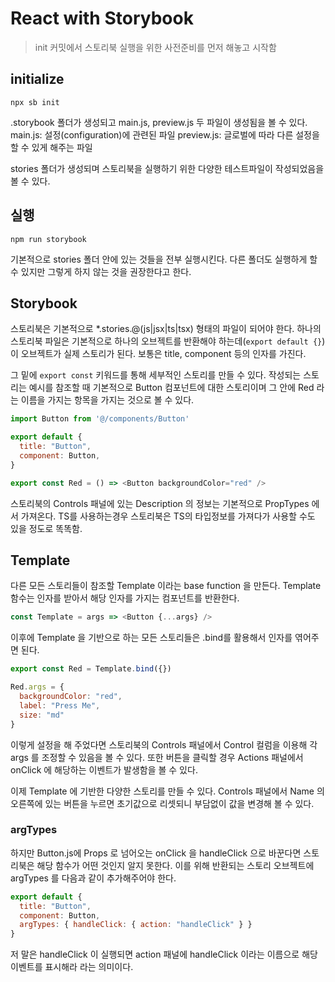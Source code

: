 # React with Storybook

> init 커밋에서 스토리북 실행을 위한 사전준비를 먼저 해놓고 시작함

## initialize
```shell
npx sb init
```

.storybook 폴더가 생성되고 main.js, preview.js 두 파일이 생성됨을 볼 수 있다.
main.js: 설정(configuration)에 관련된 파일
preview.js: 글로벌에 따라 다른 설정을 할 수 있게 해주는 파일

stories 폴더가 생성되며 스토리북을 실행하기 위한 다양한 테스트파일이 작성되었음을 볼 수 있다.

## 실행
```shell
npm run storybook
```

기본적으로 stories 폴더 안에 있는 것들을 전부 실행시킨다. 다른 폴더도 실행하게 할 수 있지만 그렇게 하지 않는 것을 권장한다고 한다.

## Storybook
스토리북은 기본적으로 *.stories.@(js|jsx|ts|tsx) 형태의 파일이 되어야 한다.
하나의 스토리북 파일은 기본적으로 하나의 오브젝트를 반환해야 하는데(`export default {}`)이 오브젝트가 실제 스토리가 된다.
보통은 title, component 등의 인자를 가진다.

그 밑에 `export const` 키워드를 통해 세부적인 스토리를 만들 수 있다.
작성되는 스토리는 예시를 참조할 때 기본적으로 Button 컴포넌트에 대한 스토리이며 그 안에 Red 라는 이름을 가지는 항목을 가지는 것으로 볼 수 있다.
```javascript
import Button from '@/components/Button'

export default {
  title: "Button",
  component: Button,
}

export const Red = () => <Button backgroundColor="red" />
```


스토리북의 Controls 패널에 있는 Description 의 정보는 기본적으로 PropTypes 에서 가져온다. 
TS를 사용하는경우 스토리북은 TS의 타입정보를 가져다가 사용할 수도 있을 정도로 똑똑함.
 
## Template
다른 모든 스토리들이 참조할 Template 이라는 base function 을 만든다.
Template 함수는 인자를 받아서 해당 인자를 가지는 컴포넌트를 반환한다.
```javascript
const Template = args => <Button {...args} />
```

이후에 Template 을 기반으로 하는 모든 스토리들은 .bind를 활용해서 인자를 엮어주면 된다.
```javascript
export const Red = Template.bind({})

Red.args = {
  backgroundColor: "red",
  label: "Press Me",
  size: "md"
}
```

이렇게 설정을 해 주었다면 스토리북의 Controls 패널에서 Control 컬럼을 이용해 각 args 를 조정할 수 있음을 볼 수 있다.
또한 버튼을 클릭할 경우 Actions 패널에서 onClick 에 해당하는 이벤트가 발생함을 볼 수 있다.

이제 Template 에 기반한 다양한 스토리를 만들 수 있다.
Controls 패널에서 Name 의 오른쪽에 있는 버튼을 누르면 초기값으로 리셋되니 부담없이 값을 변경해 볼 수 있다.

### argTypes
하지만 Button.js에 Props 로 넘어오는 onClick 을 handleClick 으로 바꾼다면 스토리북은 해당 함수가 어떤 것인지 알지 못한다. 
이를 위해 반환되는 스토리 오브젝트에 argTypes 를 다음과 같이 추가해주어야 한다.
```javascript
export default {
  title: "Button",
  component: Button,
  argTypes: { handleClick: { action: "handleClick" } }
}
```

저 말은 handleClick 이 실행되면 action 패널에 handleClick 이라는 이름으로 해당 이벤트를 표시해라 라는 의미이다.
